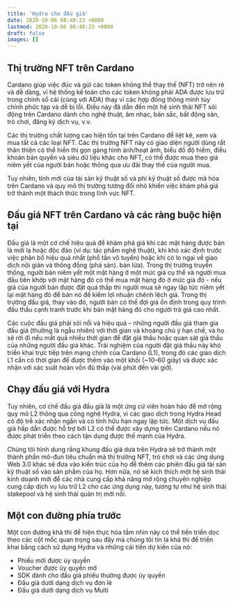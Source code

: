 ```yaml
---
title: 'Hydra cho đấu giá'
date: 2020-10-06 08:48:23 +0000
lastmod: 2020-10-06 08:48:23 +0000
draft: false
images: []
---
```


## Thị trường NFT trên Cardano

Cardano giúp việc đúc và gửi các token không thể thay thế (NFT) trở nên rẻ và dễ dàng, vì hệ thống kế toán cho các token không phải ADA được lưu trữ trong chính sổ cái (cùng với ADA) thay vì các hợp đồng thông minh tùy chỉnh phức tạp và dễ bị lỗi. Điều này đã dẫn đến một hệ sinh thái NFT sôi động trên Cardano dành cho nghệ thuật, âm nhạc, bản sắc, bất động sản, trò chơi, đăng ký dịch vụ, v.v.

Các thị trường chất lượng cao hiện tồn tại trên Cardano để liệt kê, xem và mua tất cả các loại NFT. Các thị trường NFT này có giao diện người dùng rất thân thiện có thể hiển thị gọn gàng hình ảnh/hoạt ảnh, biểu đồ độ hiếm, điều khoản bản quyền và siêu dữ liệu khác cho NFT, có thể được mua theo giá niêm yết của người bán hoặc thông qua ưu đãi thay thế của người mua.

Tuy nhiên, tính mới của tài sản kỹ thuật số và phi kỹ thuật số được mã hóa trên Cardano và quy mô thị trường tương đối nhỏ khiến việc khám phá giá trở thành một thách thức trong lĩnh vực NFT.

## Đấu giá NFT trên Cardano và các ràng buộc hiện tại

Đấu giá là một cơ chế hiệu quả để khám phá giá khi các mặt hàng được bán là mới lạ hoặc độc đáo (ví dụ: tác phẩm nghệ thuật), khi khó xác định trước việc phân bổ hiệu quả nhất (phổ tần vô tuyến) hoặc khi có lo ngại về giao dịch nội gián và thông đồng (phá sản). bán lửa). Trong thị trường truyền thống, người bán niêm yết một mặt hàng ở một mức giá cụ thể và người mua đầu tiên khớp với mặt hàng đó có thể mua mặt hàng đó ở mức giá đó - nếu giá của người bán được đặt quá thấp thì người mua sẽ ngay lập tức niêm yết lại mặt hàng đó để bán nó để kiếm lợi nhuận chênh lệch giá. Trong thị trường đấu giá, thay vào đó, người bán có thể đợi giá ổn định trong quy trình đấu thầu cạnh tranh trước khi bán mặt hàng đó cho người trả giá cao nhất.

Các cuộc đấu giá phải sôi nổi và hiệu quả – những người đấu giá tham gia đấu giá (thường là ngẫu nhiên) với thời gian và khoảng chú ý hạn chế, và họ sẽ rời đi nếu mất quá nhiều thời gian để đặt giá thầu hoặc quan sát giá thầu của những người đấu giá khác. Trải nghiệm của người đặt giá thầu này khó triển khai trực tiếp trên mạng chính của Cardano (L1), trong đó các giao dịch L1 cần có thời gian để được thêm vào một khối (~10–60 giây) và được xác nhận với xác suất hoàn vốn đủ thấp (vài phút đến vài giờ).

## Chạy đấu giá với Hydra

Tuy nhiên, cơ chế đấu giá đấu giá là một ứng cử viên hoàn hảo để mở rộng quy mô L2 thông qua công nghệ Hydra, vì các giao dịch trong Hydra Head có độ trễ xác nhận ngắn và có tính hữu hạn ngay lập tức. Một dịch vụ đấu giá hấp dẫn được hỗ trợ bởi L2 có thể được xây dựng trên Cardano nếu nó được phát triển theo cách tận dụng được thế mạnh của Hydra.

Chúng tôi hình dung rằng khung đấu giá dựa trên Hydra sẽ trở thành một thành phần mô-đun tiêu chuẩn mà thị trường NFT, trò chơi và các ứng dụng Web 3.0 khác sẽ đưa vào kiến ​​trúc của họ để thêm các phiên đấu giá tài sản kỹ thuật số vào sản phẩm của họ. Hơn nữa, nó sẽ kích thích một hệ sinh thái kinh doanh mới để các nhà cung cấp khả năng mở rộng chuyên nghiệp cung cấp dịch vụ lưu trữ L2 cho các ứng dụng này, tương tự như hệ sinh thái stakepool và hệ sinh thái quản trị mới nổi.

## Một con đường phía trước

Một con đường khả thi để hiện thực hóa tầm nhìn này có thể tiến triển dọc theo các cột mốc quan trọng sau đây mà chúng tôi tin là khả thi để triển khai bằng cách sử dụng Hydra và những cải tiến dự kiến ​​của nó:

- Phiếu mời được ủy quyền
- Voucher được ủy quyền mở
- SDK dành cho đấu giá phiếu thưởng được ủy quyền
- Đấu giá dưới dạng dịch vụ đơn lẻ
- Đấu giá dưới dạng dịch vụ Multi
